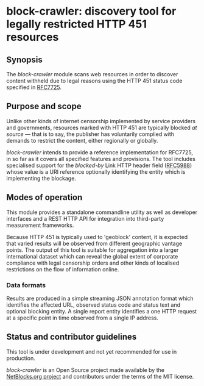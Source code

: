 # block-crawler: discovery tool for legally restricted HTTP 451 resources

## Synopsis

The _block-crawler_ module scans web resources in order to discover content withheld due to legal reasons using the HTTP 451 status code specified in [RFC7725](https://tools.ietf.org/html/rfc7725).

## Purpose and scope

Unlike other kinds of internet censorship implemented by service providers and governments, resources marked with HTTP 451 are typically blocked _at source_ — that is to say, the publisher has voluntarily complied with demands to restrict the content, either regionally or globally.

_block-crawler_ intends to provide a reference implementation for RFC7725, in so far as it covers all specified features and provisions. The tool includes specialised support for the _blocked-by_ Link HTTP header field ([RFC5988](https://tools.ietf.org/html/rfc5988)) whose value is a URI reference optionally identifying the entity which is implementing the blockage.

## Modes of operation

This module provides a standalone commandline utility as well as developer interfaces and a REST HTTP API for integration into third-party measurement frameworks.

Because HTTP 451 is typically used to 'geoblock' content, it is expected that varied results will be observed from different geographic vantage points. The output of this tool is suitable for aggregation into a larger international dataset which can reveal the global extent of corporate compliance with legal censorship orders and other kinds of localised restrictions on the flow of information online.

### Data formats

Results are produced in a simple streaming JSON annotation format which identifies the affected URL, observed status code and status text and optional blocking entity. A single report entity identifies a one HTTP request at a specific point in time observed from a single IP address.

## Status and contributor guidelines

This tool is under development and not yet recommended for use in production.

_block-crawler_ is an Open Source project made available by the [NetBlocks.org project](https://netblocks.org) and contributors under the terms of the MIT license.
